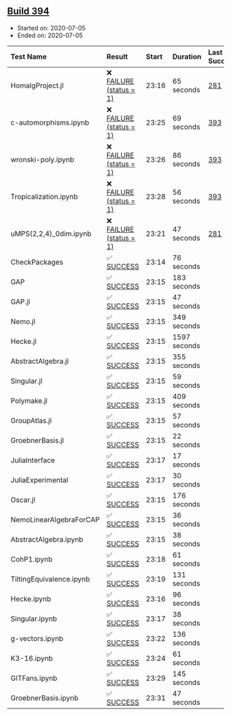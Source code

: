 ## [Build 394](https://oscarci.mathematik.uni-kl.de/job/oscar-stable/394/)

* Started on: 2020-07-05
* Ended on: 2020-07-05

| Test Name    | Result | Start | Duration | Last Success | First Failure |
|:-------------|:-------|:------|:---------|:-------------|:--------------|
| HomalgProject.jl | ❌ [FAILURE (status = 1)](https://oscarci.mathematik.uni-kl.de/job/oscar-stable/394/artifact/logs/build-394/HomalgProject.jl.log) | 23:16 | 65 seconds | [281](https://oscarci.mathematik.uni-kl.de/job/oscar-stable/281/) | [282](https://oscarci.mathematik.uni-kl.de/job/oscar-stable/282/) |
| c-automorphisms.ipynb | ❌ [FAILURE (status = 1)](https://oscarci.mathematik.uni-kl.de/job/oscar-stable/394/artifact/logs/build-394/c-automorphisms.ipynb.log) | 23:25 | 69 seconds | [393](https://oscarci.mathematik.uni-kl.de/job/oscar-stable/393/) | [394](https://oscarci.mathematik.uni-kl.de/job/oscar-stable/394/) |
| wronski-poly.ipynb | ❌ [FAILURE (status = 1)](https://oscarci.mathematik.uni-kl.de/job/oscar-stable/394/artifact/logs/build-394/wronski-poly.ipynb.log) | 23:26 | 86 seconds | [393](https://oscarci.mathematik.uni-kl.de/job/oscar-stable/393/) | [394](https://oscarci.mathematik.uni-kl.de/job/oscar-stable/394/) |
| Tropicalization.ipynb | ❌ [FAILURE (status = 1)](https://oscarci.mathematik.uni-kl.de/job/oscar-stable/394/artifact/logs/build-394/Tropicalization.ipynb.log) | 23:28 | 56 seconds | [393](https://oscarci.mathematik.uni-kl.de/job/oscar-stable/393/) | [394](https://oscarci.mathematik.uni-kl.de/job/oscar-stable/394/) |
| uMPS(2,2,4)_0dim.ipynb | ❌ [FAILURE (status = 1)](https://oscarci.mathematik.uni-kl.de/job/oscar-stable/394/artifact/logs/build-394/uMPS-2-2-4-_0dim.ipynb.log) | 23:21 | 47 seconds | [281](https://oscarci.mathematik.uni-kl.de/job/oscar-stable/281/) | [282](https://oscarci.mathematik.uni-kl.de/job/oscar-stable/282/) |
| CheckPackages | ✅ [SUCCESS](https://oscarci.mathematik.uni-kl.de/job/oscar-stable/394/artifact/logs/build-394/CheckPackages.log) | 23:14 | 76 seconds |  |  |
| GAP | ✅ [SUCCESS](https://oscarci.mathematik.uni-kl.de/job/oscar-stable/394/artifact/logs/build-394/GAP.log) | 23:15 | 183 seconds |  |  |
| GAP.jl | ✅ [SUCCESS](https://oscarci.mathematik.uni-kl.de/job/oscar-stable/394/artifact/logs/build-394/GAP.jl.log) | 23:15 | 47 seconds |  |  |
| Nemo.jl | ✅ [SUCCESS](https://oscarci.mathematik.uni-kl.de/job/oscar-stable/394/artifact/logs/build-394/Nemo.jl.log) | 23:15 | 349 seconds |  |  |
| Hecke.jl | ✅ [SUCCESS](https://oscarci.mathematik.uni-kl.de/job/oscar-stable/394/artifact/logs/build-394/Hecke.jl.log) | 23:15 | 1597 seconds |  |  |
| AbstractAlgebra.jl | ✅ [SUCCESS](https://oscarci.mathematik.uni-kl.de/job/oscar-stable/394/artifact/logs/build-394/AbstractAlgebra.jl.log) | 23:15 | 355 seconds |  |  |
| Singular.jl | ✅ [SUCCESS](https://oscarci.mathematik.uni-kl.de/job/oscar-stable/394/artifact/logs/build-394/Singular.jl.log) | 23:15 | 59 seconds |  |  |
| Polymake.jl | ✅ [SUCCESS](https://oscarci.mathematik.uni-kl.de/job/oscar-stable/394/artifact/logs/build-394/Polymake.jl.log) | 23:15 | 409 seconds |  |  |
| GroupAtlas.jl | ✅ [SUCCESS](https://oscarci.mathematik.uni-kl.de/job/oscar-stable/394/artifact/logs/build-394/GroupAtlas.jl.log) | 23:15 | 57 seconds |  |  |
| GroebnerBasis.jl | ✅ [SUCCESS](https://oscarci.mathematik.uni-kl.de/job/oscar-stable/394/artifact/logs/build-394/GroebnerBasis.jl.log) | 23:15 | 22 seconds |  |  |
| JuliaInterface | ✅ [SUCCESS](https://oscarci.mathematik.uni-kl.de/job/oscar-stable/394/artifact/logs/build-394/JuliaInterface.log) | 23:17 | 17 seconds |  |  |
| JuliaExperimental | ✅ [SUCCESS](https://oscarci.mathematik.uni-kl.de/job/oscar-stable/394/artifact/logs/build-394/JuliaExperimental.log) | 23:17 | 30 seconds |  |  |
| Oscar.jl | ✅ [SUCCESS](https://oscarci.mathematik.uni-kl.de/job/oscar-stable/394/artifact/logs/build-394/Oscar.jl.log) | 23:15 | 176 seconds |  |  |
| NemoLinearAlgebraForCAP | ✅ [SUCCESS](https://oscarci.mathematik.uni-kl.de/job/oscar-stable/394/artifact/logs/build-394/NemoLinearAlgebraForCAP.log) | 23:15 | 36 seconds |  |  |
| AbstractAlgebra.ipynb | ✅ [SUCCESS](https://oscarci.mathematik.uni-kl.de/job/oscar-stable/394/artifact/logs/build-394/AbstractAlgebra.ipynb.log) | 23:15 | 38 seconds |  |  |
| CohP1.ipynb | ✅ [SUCCESS](https://oscarci.mathematik.uni-kl.de/job/oscar-stable/394/artifact/logs/build-394/CohP1.ipynb.log) | 23:18 | 61 seconds |  |  |
| TiltingEquivalence.ipynb | ✅ [SUCCESS](https://oscarci.mathematik.uni-kl.de/job/oscar-stable/394/artifact/logs/build-394/TiltingEquivalence.ipynb.log) | 23:19 | 131 seconds |  |  |
| Hecke.ipynb | ✅ [SUCCESS](https://oscarci.mathematik.uni-kl.de/job/oscar-stable/394/artifact/logs/build-394/Hecke.ipynb.log) | 23:16 | 96 seconds |  |  |
| Singular.ipynb | ✅ [SUCCESS](https://oscarci.mathematik.uni-kl.de/job/oscar-stable/394/artifact/logs/build-394/Singular.ipynb.log) | 23:17 | 38 seconds |  |  |
| g-vectors.ipynb | ✅ [SUCCESS](https://oscarci.mathematik.uni-kl.de/job/oscar-stable/394/artifact/logs/build-394/g-vectors.ipynb.log) | 23:22 | 136 seconds |  |  |
| K3-16.ipynb | ✅ [SUCCESS](https://oscarci.mathematik.uni-kl.de/job/oscar-stable/394/artifact/logs/build-394/K3-16.ipynb.log) | 23:24 | 61 seconds |  |  |
| GITFans.ipynb | ✅ [SUCCESS](https://oscarci.mathematik.uni-kl.de/job/oscar-stable/394/artifact/logs/build-394/GITFans.ipynb.log) | 23:29 | 145 seconds |  |  |
| GroebnerBasis.ipynb | ✅ [SUCCESS](https://oscarci.mathematik.uni-kl.de/job/oscar-stable/394/artifact/logs/build-394/GroebnerBasis.ipynb.log) | 23:31 | 47 seconds |  |  |
